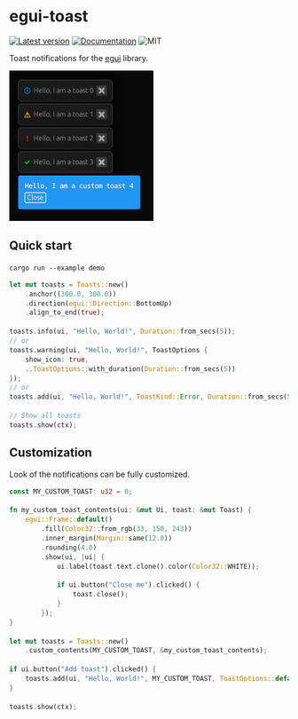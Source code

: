 # egui-toast

[![Latest version](https://img.shields.io/crates/v/egui-toast.svg)](https://crates.io/crates/egui-toast)
[![Documentation](https://docs.rs/egui-toast/badge.svg)](https://docs.rs/egui-toast)
![MIT](https://img.shields.io/badge/license-MIT-blue.svg)

Toast notifications for the [egui](https://github.com/emilk/egui) library.

![Toast types](toasts.png)

## Quick start

`cargo run --example demo`

```rust
let mut toasts = Toasts::new()
    .anchor((300.0, 300.0))
    .direction(egui::Direction::BottomUp)
    .align_to_end(true);

toasts.info(ui, "Hello, World!", Duration::from_secs(5));
// or
toasts.warning(ui, "Hello, World!", ToastOptions {
    show_icon: true,
    ..ToastOptions::with_duration(Duration::from_secs(5))
});
// or
toasts.add(ui, "Hello, World!", ToastKind::Error, Duration::from_secs(5));

// Show all toasts
toasts.show(ctx);
```

## Customization

Look of the notifications can be fully customized.

```rust
const MY_CUSTOM_TOAST: u32 = 0;

fn my_custom_toast_contents(ui: &mut Ui, toast: &mut Toast) {
    egui::Frame::default()
        .fill(Color32::from_rgb(33, 150, 243))
        .inner_margin(Margin::same(12.0))
        .rounding(4.0)
        .show(ui, |ui| {
            ui.label(toast.text.clone().color(Color32::WHITE));

            if ui.button("Close me").clicked() {
                toast.close();
            }
        });
}

let mut toasts = Toasts::new()
    .custom_contents(MY_CUSTOM_TOAST, &my_custom_toast_contents);

if ui.button("Add toast").clicked() {
    toasts.add(ui, "Hello, World!", MY_CUSTOM_TOAST, ToastOptions::default());
}

toasts.show(ctx);
```
